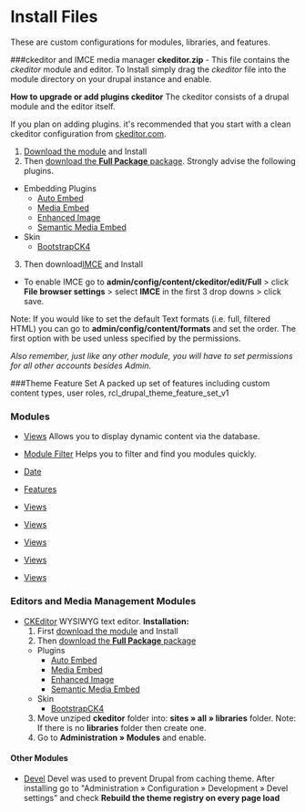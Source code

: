 
# Install Files
These are custom configurations for modules, libraries, and features.

###ckeditor and IMCE media manager
**ckeditor.zip** - This file contains the *ckeditor* module and editor. To Install simply drag the *ckeditor* file into the module directory on your drupal instance and enable.

**How to upgrade or add plugins ckeditor**
The ckeditor consists of a drupal module and the editor itself.

If you plan on adding plugins. it's recommended that you start with a clean ckeditor configuration from [ckeditor.com](http://ckeditor.com/download).

1. [Download the module](https://www.drupal.org/project/ckeditor) and Install
2. Then [download the **Full Package** package](http://ckeditor.com/download). Strongly advise the following plugins.
  - Embedding Plugins
    - [Auto Embed](http://ckeditor.com/addon/autoembed)
    - [Media Embed](http://ckeditor.com/addon/embed)
    - [Enhanced Image](http://ckeditor.com/addon/image2)
    - [Semantic Media Embed](http://ckeditor.com/addon/embedsemantic)
  - Skin
    - [BootstrapCK4](http://ckeditor.com/addon/bootstrapck)
3. Then download[IMCE](https://www.drupal.org/project/imce) and Install
  - To enable IMCE go to **admin/config/content/ckeditor/edit/Full** > click **File browser settings** > select **IMCE** in the first 3 drop downs > click save.

Note: If you would like to set the default Text formats (i.e. full, filtered HTML) you can go to **admin/config/content/formats** and set the order. The first option with be used unless specified by the permissions.

*Also remember, just like any other module, you will have to set permissions for all other accounts besides Admin.*


###Theme Feature Set
A packed up set of features including custom content types, user roles,
rcl_drupal_theme_feature_set_v1




### Modules

- [Views](https://www.drupal.org/project/views)
Allows you to display dynamic content via the database.

- [Module Filter](https://www.drupal.org/project/module_filter)
Helps you to filter and find you modules quickly.

- [Date](https://www.drupal.org/project/date)
- [Features](https://www.drupal.org/project/features)

- [Views](https://www.drupal.org/project/views)
- [Views](https://www.drupal.org/project/views)
- [Views](https://www.drupal.org/project/views)
- [Views](https://www.drupal.org/project/views)
- [Views](https://www.drupal.org/project/views)




### Editors and Media Management Modules

- [CKEditor](http://ckeditor.com/download)
WYSIWYG text editor. **Installation:**
  1. First [download the module](https://www.drupal.org/project/ckeditor) and Install
  2. Then [download the **Full Package** package](http://ckeditor.com/download)
    - Plugins
      - [Auto Embed](http://ckeditor.com/addon/autoembed)
      - [Media Embed](http://ckeditor.com/addon/embed)
      - [Enhanced Image](http://ckeditor.com/addon/image2)
      - [Semantic Media Embed](http://ckeditor.com/addon/embedsemantic)
    - Skin
      - [BootstrapCK4](http://ckeditor.com/addon/bootstrapck)
  3. Move unziped **ckeditor** folder into: **sites » all » libraries** folder. Note: If there is no **libraries** folder then create one.
  4. Go to **Administration » Modules** and enable.


#### Other Modules


- [Devel](https://www.drupal.org/project/devel)
Devel was used to prevent Drupal from caching theme. After installing go to "Administration » Configuration » Development » Devel settings" and check **Rebuild the theme registry on every page load**
